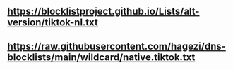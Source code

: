 ## https://blocklistproject.github.io/Lists/alt-version/tiktok-nl.txt
## https://raw.githubusercontent.com/hagezi/dns-blocklists/main/wildcard/native.tiktok.txt
